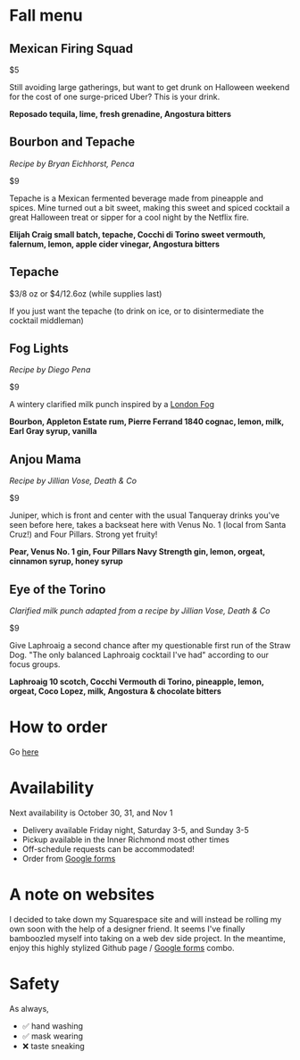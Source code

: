 # Fall menu

## Mexican Firing Squad
$5

Still avoiding large gatherings, but want to get drunk on Halloween weekend for the cost of one surge-priced Uber? This is your drink.

**Reposado tequila, lime, fresh grenadine, Angostura bitters**

## Bourbon and Tepache
_Recipe by Bryan Eichhorst, Penca_

$9

Tepache is a Mexican fermented beverage made from pineapple and spices. Mine turned out a bit sweet, making this sweet and spiced cocktail a great Halloween treat or sipper for a cool night by the Netflix fire. 

**Elijah Craig small batch, tepache, Cocchi di Torino sweet vermouth, falernum, lemon, apple cider vinegar, Angostura bitters**

## Tepache
$3/8 oz or $4/12.6oz (while supplies last)

If you just want the tepache (to drink on ice, or to disintermediate the cocktail middleman)

## Fog Lights
_Recipe by Diego Pena_

$9

A wintery clarified milk punch inspired by a [London Fog](https://en.wikipedia.org/wiki/London_fog_(beverage))

**Bourbon, Appleton Estate rum, Pierre Ferrand 1840 cognac, lemon, milk, Earl Gray syrup, vanilla**

## Anjou Mama
_Recipe by Jillian Vose, Death & Co_

$9

Juniper, which is front and center with the usual Tanqueray drinks you've seen before here, takes a backseat here with Venus No. 1 (local from Santa Cruz!) and Four Pillars. Strong yet fruity!

**Pear, Venus No. 1 gin, Four Pillars Navy Strength gin, lemon, orgeat, cinnamon syrup, honey syrup**

## Eye of the Torino
_Clarified milk punch adapted from a recipe by Jillian Vose, Death & Co_

$9

Give Laphroaig a second chance after my questionable first run of the Straw Dog. "The only balanced Laphroaig cocktail I've had" according to our focus groups.

**Laphroaig 10 scotch, Cocchi Vermouth di Torino, pineapple, lemon, orgeat, Coco Lopez, milk, Angostura & chocolate bitters**

# How to order
Go [here](https://forms.gle/peefcFMMbvbA2bm98)

# Availability
Next availability is October 30, 31, and Nov 1
* Delivery available Friday night, Saturday 3-5, and Sunday 3-5
* Pickup available in the Inner Richmond most other times
* Off-schedule requests can be accommodated!
* Order from [Google forms](https://forms.gle/peefcFMMbvbA2bm98)

# A note on websites
I decided to take down my Squarespace site and will instead be rolling my own soon with the help of a designer friend. It seems I've finally bamboozled myself into taking on a web dev side project. In the meantime, enjoy this highly stylized Github page / [Google forms](https://forms.gle/peefcFMMbvbA2bm98) combo.

# Safety
As always,

* ✅ hand washing
* ✅ mask wearing
* ❌ taste sneaking


